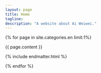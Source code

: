 ```yaml
---
layout: page
title: Home
tagline: 
description: "A website about Ai Weiwei."
---
```


{% for page in site.categories.en limit:1%}

  {{ page.content }}
  
  {% include endmatter.html %}
	
{% endfor %}

